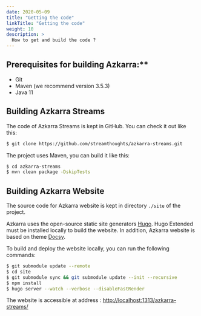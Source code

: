 ```yaml
---
date: 2020-05-09
title: "Getting the code"
linkTitle: "Getting the code"
weight: 10
description: >
  How to get and build the code ?
---
```


## Prerequisites for building Azkarra:**

* Git
* Maven (we recommend version 3.5.3)
* Java 11

## Building Azkarra Streams

The code of Azkarra Streams is kept in GitHub. You can check it out like this:

```bash
$ git clone https://github.com/streamthoughts/azkarra-streams.git
```


The project uses Maven, you can build it like this:

```bash
$ cd azkarra-streams
$ mvn clean package -DskipTests
```

## Building Azkarra Website

The source code for Azkarra website is kept in directory `./site` of the project.

Azkarra uses the open-source static site generators [Hugo](https://gohugo.io/). Hugo Extended must be installed locally to build the website. In addition, Azkarra website is based on theme [Docsy](https://www.docsy.dev/).

To build and deploy the website locally, you can run the following commands:

```bash
$ git submodule update --remote
$ cd site 
$ git submodule sync && git submodule update --init --recursive
$ npm install
$ hugo server --watch --verbose --disableFastRender
```

The website is accessible at address : <a href="http://localhost:1313/azkarra-streams/">http://localhost:1313/azkarra-streams/</a>